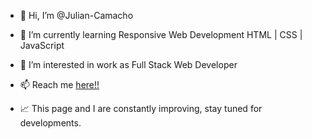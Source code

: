 - 👋 Hi, I’m @Julian-Camacho
- 🌱 I’m currently learning Responsive Web Development HTML | CSS | JavaScript 
- 👀 I’m interested in work as Full Stack Web Developer
- 📫 Reach me <a target="_blank" href="https://www.linkedin.com/in/julian-francisco-camacho/">here!!</a>

- :chart_with_upwards_trend: This page and I are constantly improving, stay tuned for developments.

<!---
Julian-Camacho/Julian-Camacho is a ✨ special ✨ repository because its `README.md` (this file) appears on your GitHub profile.
You can click the Preview link to take a look at your changes.
--->
